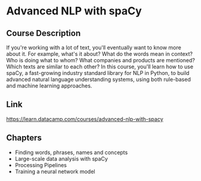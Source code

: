 # Advanced NLP with spaCy

## Course Description
If you're working with a lot of text, you'll eventually want to know more about it. For example, what's it about? What do the words mean in context? Who is doing what to whom? What companies and products are mentioned? Which texts are similar to each other? In this course, you'll learn how to use spaCy, a fast-growing industry standard library for NLP in Python, to build advanced natural language understanding systems, using both rule-based and machine learning approaches.

## Link
https://learn.datacamp.com/courses/advanced-nlp-with-spacy

## Chapters
- Finding words, phrases, names and concepts
- Large-scale data analysis with spaCy
- Processing Pipelines
- Training a neural network model
